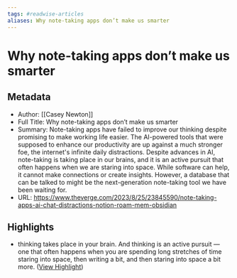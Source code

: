 ```yaml
---
tags: #readwise-articles
aliases: Why note-taking apps don’t make us smarter
---
```

# Why note-taking apps don’t make us smarter

## Metadata
- Author: [[Casey Newton]]
- Full Title: Why note-taking apps don’t make us smarter
- Summary: Note-taking apps have failed to improve our thinking despite promising to make working life easier. The AI-powered tools that were supposed to enhance our productivity are up against a much stronger foe, the internet's infinite daily distractions. Despite advances in AI, note-taking is taking place in our brains, and it is an active pursuit that often happens when we are staring into space. While software can help, it cannot make connections or create insights. However, a database that can be talked to might be the next-generation note-taking tool we have been waiting for.
- URL: https://www.theverge.com/2023/8/25/23845590/note-taking-apps-ai-chat-distractions-notion-roam-mem-obsidian

## Highlights
- thinking takes place in your brain. And thinking is an active pursuit — one that often happens when you are spending long stretches of time staring into space, then writing a bit, and then staring into space a bit more. ([View Highlight](https://read.readwise.io/read/01h9crf51hfxnkjb1b5ndw13aq))
